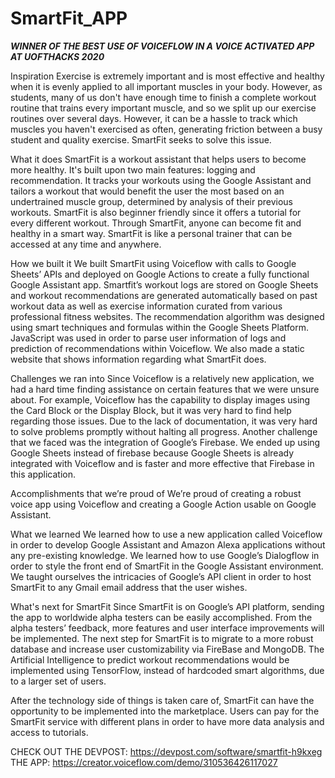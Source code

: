 # SmartFit_APP

***WINNER OF THE BEST USE OF VOICEFLOW IN A VOICE ACTIVATED APP AT UOFTHACKS 2020***

Inspiration
Exercise is extremely important and is most effective and healthy when it is evenly applied to all important muscles in your body. However, as students, many of us don't have enough time to finish a complete workout routine that trains every important muscle, and so we split up our exercise routines over several days. However, it can be a hassle to track which muscles you haven't exercised as often, generating friction between a busy student and quality exercise. SmartFit seeks to solve this issue.

What it does
SmartFit is a workout assistant that helps users to become more healthy. It's built upon two main features: logging and recommendation. It tracks your workouts using the Google Assistant and tailors a workout that would benefit the user the most based on an undertrained muscle group, determined by analysis of their previous workouts. SmartFit is also beginner friendly since it offers a tutorial for every different workout. Through SmartFit, anyone can become fit and healthy in a smart way. SmartFit is like a personal trainer that can be accessed at any time and anywhere.

How we built it
We built SmartFit using Voiceflow with calls to Google Sheets’ APIs and deployed on Google Actions to create a fully functional Google Assistant app. Smartfit’s workout logs are stored on Google Sheets and workout recommendations are generated automatically based on past workout data as well as exercise information curated from various professional fitness websites. The recommendation algorithm was designed using smart techniques and formulas within the Google Sheets Platform. JavaScript was used in order to parse user information of logs and prediction of recommendations within Voiceflow. We also made a static website that shows information regarding what SmartFit does.

Challenges we ran into
Since Voiceflow is a relatively new application, we had a hard time finding assistance on certain features that we were unsure about. For example, Voiceflow has the capability to display images using the Card Block or the Display Block, but it was very hard to find help regarding those issues. Due to the lack of documentation, it was very hard to solve problems promptly without halting all progress. Another challenge that we faced was the integration of Google’s Firebase. We ended up using Google Sheets instead of firebase because Google Sheets is already integrated with Voiceflow and is faster and more effective that Firebase in this application.

Accomplishments that we’re proud of
We’re proud of creating a robust voice app using Voiceflow and creating a Google Action usable on Google Assistant.

What we learned
We learned how to use a new application called Voiceflow in order to develop Google Assistant and Amazon Alexa applications without any pre-existing knowledge. We learned how to use Google’s Dialogflow in order to style the front end of SmartFit in the Google Assistant environment. We taught ourselves the intricacies of Google’s API client in order to host SmartFit to any Gmail email address that the user wishes.

What's next for SmartFit
Since SmartFit is on Google’s API platform, sending the app to worldwide alpha testers can be easily accomplished. From the alpha testers’ feedback, more features and user interface improvements will be implemented. The next step for SmartFit is to migrate to a more robust database and increase user customizability via FireBase and MongoDB. The Artificial Intelligence to predict workout recommendations would be implemented using TensorFlow, instead of hardcoded smart algorithms, due to a larger set of users.

After the technology side of things is taken care of, SmartFit can have the opportunity to be implemented into the marketplace. Users can pay for the SmartFit service with different plans in order to have more data analysis and access to tutorials.

CHECK OUT THE DEVPOST: https://devpost.com/software/smartfit-h9kxeg
THE APP: https://creator.voiceflow.com/demo/310536426117027

